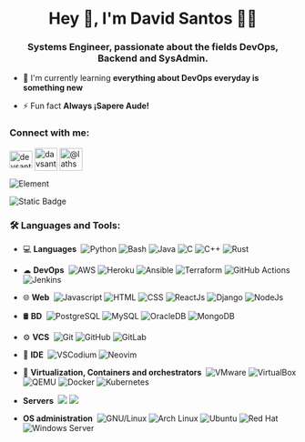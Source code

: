 <h1 align="center">Hey 👋, I'm David Santos 👨‍💻</h1>
<h3 align="center">Systems Engineer, passionate about the fields DevOps, Backend and SysAdmin.</h3>



- 🌱 I'm currently learning **everything about DevOps everyday is something new**

- ⚡ Fun fact **Always ¡Sapere Aude!**

<h3 align="left">Connect with me:</h3>
<p align="left">
<a href="https://linkedin.com/in/devsantoss" target="blank"><img align="center" src="https://raw.githubusercontent.com/rahuldkjain/github-profile-readme-generator/master/src/images/icons/Social/linked-in-alt.svg" alt="devsantoss" height="30" width="40" /></a>
<a href="mailto:davsantos@protonmail.com" target="blank"><img align="center" src="https://raw.githubusercontent.com/wappalyzer/wappalyzer/master/src/drivers/webextension/images/icons/Proton%20Mail.svg" alt="davsantos" height="40" width="40" /></a>
<a href="https://matrix.to/#/@lathspell_:matrix.org" target="blank"><img align="center" src="https://element.io/images/logo-mark-primary.svg" alt="@lathspell_:matrix.org" height="40" width="40" /></a>
</p>

![Element](https://img.shields.io/badge/-lathspell__%3Amatrix.org-333333?style=for-the-badge&logo=element&link=https%3A%2F%2Fmatrix.to%2F%23%2F%40lathspell_%3Amatrix.org)

<img alt="Static Badge" src="https://img.shields.io/badge/-lathspell__%3Amatrix.org-333333?style=for-the-badge&logo=element&link=https%3A%2F%2Fmatrix.to%2F%23%2F%40lathspell_%3Amatrix.org">


<h3 align="left">🛠 Languages and Tools:</h3>

- 💻 **Languages**&nbsp;
  ![Python](https://img.shields.io/badge/-Python-333333?style=flat&logo=python)
  ![Bash](https://img.shields.io/badge/-Bash-333333?style=flat&logo=gnubash)
  ![Java](https://img.shields.io/badge/-Java-333333?style=flat&logo=Java&logoColor=007396)
  ![C](https://img.shields.io/badge/-C-333333?logo=c)
  ![C++](https://img.shields.io/badge/-C%2B%2B-333333?style=flat&logo=cplusplus)
  ![Rust](https://img.shields.io/badge/-Rust-333333?style=flat&logo=rust)

- ☁ **DevOps**&nbsp;
  ![AWS](https://img.shields.io/badge/-AWS-333333?style=flat&logo=amazonaws)
  ![Heroku](https://img.shields.io/badge/-Heroku-333333?style=flat&logo=heroku)
  ![Ansible](https://img.shields.io/badge/-Ansible-333333?style=flat&logo=ansible)
  ![Terraform](https://img.shields.io/badge/-Terraform-333333?style=flat&logo=terraform&label=IaC)
  ![GitHub Actions](https://img.shields.io/badge/-GitHub%20Actions-333333?style=flat&logo=githubactions&label=CI/CD)
  ![Jenkins](https://img.shields.io/badge/-Jenkins-333333?style=flat&logo=jenkins)

- 🌐 **Web**&nbsp;
  ![Javascript](https://img.shields.io/badge/-Javascript-333333?style=flat&logo=javascript)
  ![HTML](https://img.shields.io/badge/-HTML-333333?style=flat&logo=html5)
  ![CSS](https://img.shields.io/badge/-CSS-333333?style=flat&logo=css3)
  ![ReactJs](https://img.shields.io/badge/-ReactJs-333333?style=flat&logo=react)
  ![Django](https://img.shields.io/badge/-Django-333333?style=flat&logo=django)
  ![NodeJs](https://img.shields.io/badge/-NodeJS-333333?style=flat&logo=nodedotjs)


- 🛢 **BD**&nbsp;
  ![PostgreSQL](https://img.shields.io/badge/-PostgreSQL-333333?style=flat&logo=postgresql)
  ![MySQL](https://img.shields.io/badge/-MySQL-333333?style=flat&logo=mysql)
  ![OracleDB](https://img.shields.io/badge/-OracleDB-333333?style=flat&logo=oracle&logoColor=red)
  ![MongoDB](https://img.shields.io/badge/-MongoDB-333333?style=flat&logo=mongodb)

- ⚙️ **VCS**&nbsp;
  ![Git](https://img.shields.io/badge/-Git-333333?style=flat&logo=git)
  ![GitHub](https://img.shields.io/badge/-GitHub-333333?style=flat&logo=github)
  ![GitLab](https://img.shields.io/badge/-GitLab-333333?style=flat&logo=gitlab)

  
- 🔧 **IDE**&nbsp;
  ![VSCodium](https://img.shields.io/badge/-VSCodium-333333?style=flat&logo=vscodium)
  ![Neovim](https://img.shields.io/badge/-Neovim-333333?style=flat&logo=neovim)

- 📡 **Virtualization, Containers and orchestrators**&nbsp;
  ![VMware](https://img.shields.io/badge/-VMware-333333?style=flat&logo=vmware)
  ![VirtualBox](https://img.shields.io/badge/-VirtualBox-333333?style=flat&logo=virtualbox)
  ![QEMU](https://img.shields.io/badge/-QEMU-333333?style=flat&logo=qemu)
  ![Docker](https://img.shields.io/badge/-Docker-333333?style=flat&logo=docker)
  ![Kubernetes](https://img.shields.io/badge/-Kubernetes-333333?style=flat&logo=kubernetes)


- **Servers**&nbsp;
  ![](https://img.shields.io/badge/-Nginx-333333?style=flat&logo=nginx)
  ![](https://img.shields.io/badge/-Apache-333333?style=flat&logo=apache)

- **OS administration**&nbsp;
  ![GNU/Linux](https://img.shields.io/badge/-GNU%2FLinux-333333?style=flat&logo=linux)
  ![Arch Linux](https://img.shields.io/badge/-Arch%20Linux-333333?style=flat&logo=archlinux)
  ![Ubuntu](https://img.shields.io/badge/-Ubuntu-333333?style=flat&logo=ubuntu)
  ![Red Hat](https://img.shields.io/badge/-Red%20Hat-333333?style=flat&logo=redhat)
  ![Windows Server](https://img.shields.io/badge/-Windows%20Server-333333?style=flat&logo=windows)
